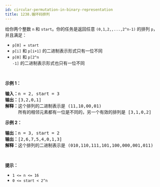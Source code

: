 ```yaml
---
id: circular-permutation-in-binary-representation
title: 1238.循环码排列
---
```

给你两个整数 <code>n</code> 和 <code>start</code>。你的任务是返回任意 <code>(0,1,2,,...,2^n-1)</code> 的排列 <code>p</code>，并且满足：


- <code>p[0] = start</code>
- <code>p[i]</code> 和 <code>p[i+1]</code> 的二进制表示形式只有一位不同
- <code>p[0]</code> 和 <code>p[2^n -1]</code> 的二进制表示形式也只有一位不同

 

**示例 1：**


<pre><strong>输入：</strong>n = 2, start = 3<br/><strong>输出：</strong>[3,2,0,1]<br/><strong>解释：</strong>这个排列的二进制表示是 (11,10,00,01)<br/>     所有的相邻元素都有一位是不同的，另一个有效的排列是 [3,1,0,2]<br/></pre>

**示例 2：**


<pre><strong>输出：</strong>n = 3, start = 2<br/><strong>输出：</strong>[2,6,7,5,4,0,1,3]<br/><strong>解释：</strong>这个排列的二进制表示是 (010,110,111,101,100,000,001,011)<br/></pre>

 

**提示：**


- <code>1 &lt;= n &lt;= 16</code>
- <code>0 &lt;= start &lt; 2^n</code>
